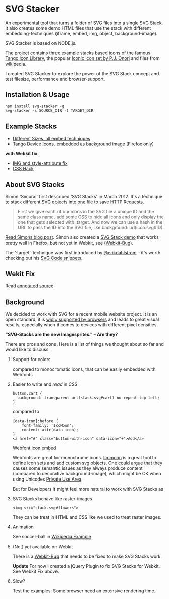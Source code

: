 SVG Stacker
===========

An experimental tool that turns a folder of SVG files into a single SVG Stack.
It also creates some demo HTML files that use the stack with different embedding-techniques (iframe, embed, img, object, background-image).

SVG Stacker is based on NODE.js.

The project contains three example stacks based icons of the famous [Tango Icon Library](http://tango.freedesktop.org/Tango_Icon_Library), the popular [Iconic icon set by P.J. Onori](http://somerandomdude.com/work/iconic/) and files from wikipedia.

I created SVG Stacker to explore the power of the SVG Stack concept and test filesize, performance and browser-support.

Installation & Usage
-----------
```
npm install svg-stacker -g
svg-stacker -s SOURCE_DIR -t TARGET_DIR
```

Example Stacks
-----------
* [Different Sizes, all embed techniques](http://preciousforever.github.com/SVG-Stacker/examples/wikipedia/commons/stack/stack-demo-all.html)
* [Tango Device Icons, embedded as background image](http://preciousforever.github.com/SVG-Stacker/examples/tango-icon-theme/devices/stack/stack-demo-background.html) (Firefox only)

**with Webkit fix**:

* [IMG and style-attribute fix](http://preciousforever.github.com/SVG-Stacker/examples/wikipedia/commons/stack/stack-demo-jsfix.html)
* [CSS Hack](http://preciousforever.github.com/SVG-Stacker/examples/wikipedia/commons/stack/stack-demo-css-hack.html)

About SVG Stacks
-----------

Simon 'Simurai' first described 'SVG Stacks' in March 2012. It's a technique to stack different SVG objects into one file to save HTTP Requests.

> First we give each of our icons in the SVG file a unique ID and the same class name, add some CSS to hide all icons and only display the one that gets selected with :target. And now we can use a hash in the URL to pass the ID into the SVG file, like background: url(icon.svg#ID).

[Read Simons blog post](http://simurai.com/post/20251013889/svg-stacks). Simon also created a [SVG Stack demo](http://jsfiddle.net/simurai/7GCGr/) that works pretty well in Firefox, but not yet in Webkit, see ([Webkit-Bug](https://bugs.webkit.org/show_bug.cgi?id=91790)).

The ':target'-technique was first introduced by [@erikdahlstrom](https://twitter.com/erikdahlstrom) – it's worth checking out his [SVG Code snippets](http://xn--dahlstrm-t4a.net/svg/).

Wekit Fix
-----------
Read [annotated source](http://preciousforever.github.com/SVG-Stacker/docs/fixsvgstack.jquery.html).

Background
-----------

We decided to work with SVG for a recent mobile website project. It is an open standard, it is [widly supported by browsers](http://caniuse.com/#search=svg) and leads to great visual results, especially when it comes to devices with different pixel densities.

**"SVG-Stacks are the new Imagesprites." – Are they?**

There are pros and cons. Here is a list of things we thought about so far and would like to discuss:

1.  Support for colors

    compared to monocromatic icons, that can be easily embedded with Webfonts

2.  Easier to write and _read_ in CSS

    ```
    button.cart {
      background: transparent url(stack.svg#cart) no-repeat top left;
    }
    ```

    compared to

    ```
    [data-icon]:before {
        font-family: 'IcoMoon';
        content: attr(data-icon);
    }
    <a href="#" class="button-with-icon" data-icon="+">Add</a>
    ```

    Webfont icon embed

    Webfonts are great for monochrome icons. [Icomoon](http://keyamoon.com/icomoon/app/) is a great tool to define icon sets and add custom svg objects.
     One could argue that they causes some semantic issues as they always produce content (compared to decorative background-image), which might be OK when using Unicodes [Private Use Area](http://en.wikipedia.org/wiki/Private_Use_(Unicode)).

     But for Developers it might feel more natural to work with SVG Stacks as


3.  SVG Stacks behave like raster-images 

    ```
    <img src="stack.svg#flowers">
    ```

    They can be treat in HTML and CSS like we used to treat raster images.

4.  Animation

    See soccer-ball in [Wikipedia Example](http://preciousforever.github.com/SVG-Stacker/examples/wikipedia/commons/stack/stack-demo-all.html)

5.  (Not) yet available on Webkit

    There is a [Webkit-Bug](https://bugs.webkit.org/show_bug.cgi?id=91790) that needs to be fixed to make SVG Stacks work.
    
    **Update** For now I created a jQuery Plugin to fix SVG Stacks for Webkit. See Webkit Fix above.

6.  Slow?

    Test the examples: Some browser need an extensive rendering time.